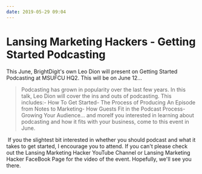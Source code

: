 ```yaml
---
date: 2019-05-29 09:04
---
```

# Lansing Marketing Hackers -  Getting Started Podcasting


This June, BrightDigit's own Leo Dion will present on Getting Started Podcasting at MSUFCU HQ2. This will be on June 12...


> Podcasting has grown in popularity over the last few years. In this talk, Leo Dion will cover the ins and outs of podcasting. This includes:- How To Get Started- The Process of Producing An Episode from Notes to Marketing- How Guests Fit in the Podcast Process- Growing Your Audience... and moreIf you interested in learning about podcasting and how it fits with your business, come to this event in June.


 If you the slightest bit interested in whether you should podcast and what it takes to get started, I encourage you to attend. If you can't please check out the Lansing Marketing Hacker YouTube Channel or Lansing Marketing Hacker FaceBook Page for the video of the event. Hopefully, we'll see you there.